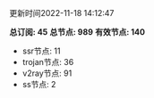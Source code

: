 更新时间2022-11-18 14:12:47

**总订阅: 45**
**总节点: 989**
**有效节点: 140**
- ssr节点: 11
- trojan节点: 36
- v2ray节点: 91
- ss节点: 2
